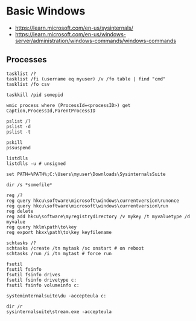 # Basic Windows 

- https://learn.microsoft.com/en-us/sysinternals/
- https://learn.microsoft.com/en-us/windows-server/administration/windows-commands/windows-commands
## Processes

```
tasklist /?
tasklist /fi (username eq myuser) /v /fo table | find "cmd"
tasklist /fo csv

taskkill /pid somepid

wmic process where (ProcessId=<processID>) get Caption,ProcessId,ParentProcessID

pslist /?
pslist -d
pslist -t

pskill
pssuspend

listdlls
listdlls -u # unsigned

set PATH=%PATH%;C:\Users\myuser\Downloads\SysinternalsSuite

dir /s *somefile*

reg /?
reg query hkcu\software\microsoft\windows\currentversion\runonce
reg query hkcu\software\microsoft\windows\currentversion\run
reg delete
reg add hkcu\software\myregistrydirectory /v mykey /t myvaluetype /d myvalue
reg query hklm\path\to\key
reg export hkxx\path\to\key keyfilename

schtasks /?
schtasks /create /tn mytask /sc onstart # on reboot
schtasks /run /i /tn mytast # force run

fsutil
fsutil fsinfo
fsutil fsinfo drives
fsutil fsinfo drivetype c:
fsutil fsinfo volumeinfo c:

systeminternalsuite\du -accepteula c:

dir /r
sysinternalsuite\stream.exe -accepteula


```


